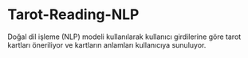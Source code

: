 # Tarot-Reading-NLP
Doğal dil işleme (NLP) modeli kullanılarak kullanıcı girdilerine göre tarot kartları öneriliyor ve kartların anlamları kullanıcıya sunuluyor.
